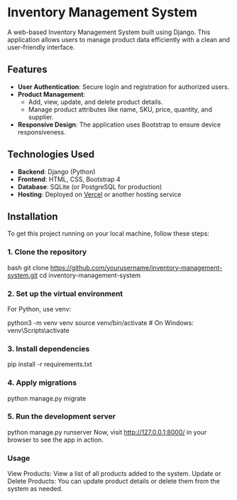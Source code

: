 # Inventory Management System

A web-based Inventory Management System built using Django. This application allows users to manage product data efficiently with a clean and user-friendly interface.

## Features

- **User Authentication**: Secure login and registration for authorized users.
- **Product Management**: 
  - Add, view, update, and delete product details.
  - Manage product attributes like name, SKU, price, quantity, and supplier.
- **Responsive Design**: The application uses Bootstrap to ensure device responsiveness.

## Technologies Used

- **Backend**: Django (Python)
- **Frontend**: HTML, CSS, Bootstrap 4
- **Database**: SQLite (or PostgreSQL for production)
- **Hosting**: Deployed on [Vercel](https://vercel.com/) or another hosting service

## Installation

To get this project running on your local machine, follow these steps:

### 1. Clone the repository

bash
git clone https://github.com/yourusername/inventory-management-system.git
cd inventory-management-system

### 2. Set up the virtual environment
For Python, use venv:

python3 -m venv venv
source venv/bin/activate  # On Windows: venv\Scripts\activate

### 3. Install dependencies

pip install -r requirements.txt

### 4. Apply migrations

python manage.py migrate

### 5. Run the development server

python manage.py runserver
Now, visit http://127.0.0.1:8000/ in your browser to see the app in action.

### Usage

View Products: View a list of all products added to the system.
Update or Delete Products: You can update product details or delete them from the system as needed.
